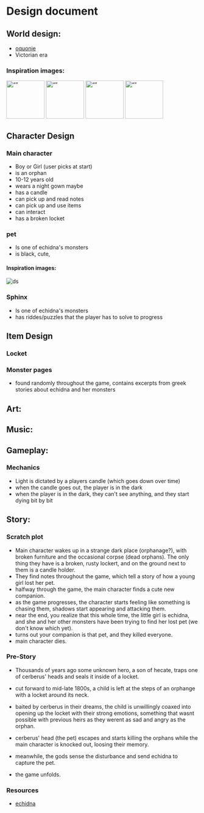 # Design document


## World design:

- [oquonie](https://oquonie.100r.co/)
- Victorian era

### Inspiration images:
<img src="https://preview.redd.it/haunted-house-interior-photos-v0-tv5juplepap91.png?width=640&crop=smart&auto=webp&s=0cf7f505d6eca3f7035a37ac01561f9eb868ea1a" alt= “” width="100">

<img src="https://thumbs.dreamstime.com/z/image-interior-old-abandoned-creepy-house-abandoned-house-interior-128061292.jpg" alt= “” width="100">
<img src="https://i.ytimg.com/vi/oIz2ni5rNS4/maxresdefault.jpg" alt= “” width="100">
<img src="https://i.pinimg.com/originals/b6/75/db/b675dbd8ea68184438371a46ed7d7193.jpg" alt= “” width="100">


## Character Design

### Main character

- Boy or Girl (user picks at start)
- is an orphan
- 10-12 years old
- wears a night gown maybe
- has a candle
- can pick up and read notes
- can pick up and use items
- can interact
- has a broken locket

### pet

- Is one of echidna's monsters
- is black, cute,

#### Inspiration images:
![ds](https://cdn.forums.klei.com/monthly_02_2013/post-10984-13764591350052_thumb.jpg)

### Sphinx 

- Is one of echidna's monsters
- has riddes/puzzles that the player has to solve to progress


## Item Design

### Locket


### Monster pages
- found randomly throughout the game, contains excerpts from greek stories about echidna and her monsters 

## Art:

## Music:

## Gameplay:

### Mechanics
- Light is dictated by a players candle (which goes down over time)
- when the candle goes out, the player is in the dark
- when the player is in the dark, they can't see anything, and they start dying bit by bit

## Story:


### Scratch plot
- Main character wakes up in a strange dark place (orphanage?), with broken furniture and the occasional corpse (dead orphans). The only thing they have is a broken, rusty lockert, and on the ground next to them is a candle holder.
- They find notes throughout the game, which tell a story of how a young girl lost her pet.
- halfway through the game, the main character finds a cute new companion.
- as the game progresses, the character starts feeling like something is chasing them, shadows start appearing and attacking them.
- near the end, you realize that this whole time, the little girl is echidna, and she and her other monsters have been trying to find her lost pet (we don't know which yet).
- turns out your companion is that pet, and they killed everyone.
- main character dies.

### Pre-Story
- Thousands of years ago some unknown hero, a son of hecate, traps one of cerberus' heads and seals it inside of a locket.

- cut forward to mid-late 1800s, a child is left at the steps of an orphange with a locket around its neck.

- baited by cerberus in their dreams, the child is unwillingly coaxed into opening up the locket with their strong emotions, something that wasnt possible with previous heirs as they werent as sad and angry as the orphan.

- cerberus' head (the pet) escapes and starts killing the orphans while the main character is knocked out, loosing their memory.

- meanwhile, the gods sense the disturbance and send echidna to capture the pet.

- the game unfolds.
### Resources
- [echidna](https://en.wikipedia.org/wiki/Echidna_(mythology))
